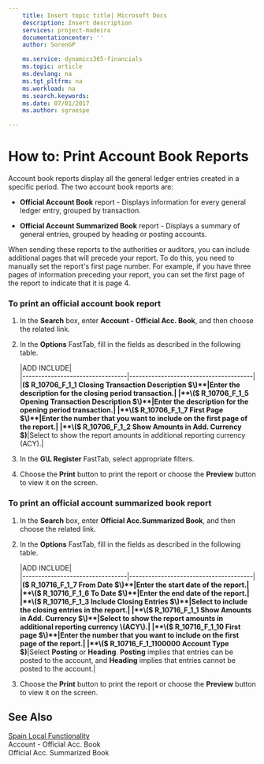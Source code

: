 ```yaml
---
    title: Insert topic title| Microsoft Docs
    description: Insert description
    services: project-madeira
    documentationcenter: ''
    author: SorenGP

    ms.service: dynamics365-financials
    ms.topic: article
    ms.devlang: na
    ms.tgt_pltfrm: na
    ms.workload: na
    ms.search.keywords:
    ms.date: 07/01/2017
    ms.author: sgroespe

---
```

# How to: Print Account Book Reports
Account book reports display all the general ledger entries created in a specific period. The two account book reports are:  
  
-   **Official Account Book** report - Displays information for every general ledger entry, grouped by transaction.  
  
-   **Official Account Summarized Book** report - Displays a summary of general entries, grouped by heading or posting accounts.  
  
 When sending these reports to the authorities or auditors, you can include additional pages that will precede your report. To do this, you need to manually set the report's first page number. For example, if you have three pages of information preceding your report, you can set the first page of the report to indicate that it is page 4.  
  
### To print an official account book report  
  
1.  In the **Search** box, enter **Account - Official Acc. Book**, and then choose the related link.  
  
2.  In the **Options** FastTab, fill in the fields as described in the following table.  
  
    |ADD INCLUDE<!--[!INCLUDE[bp_tablefield](../../includes/bp_tabledescription_md.md)]-->|  
    |---------------------------------|---------------------------------------|  
    |**\($ R\_10706\_F\_1\_1 Closing Transaction Description $\)**|Enter the description for the closing period transaction.|  
    |**\($ R\_10706\_F\_1\_5 Opening Transaction Description $\)**|Enter the description for the opening period transaction.|  
    |**\($ R\_10706\_F\_1\_7 First Page $\)**|Enter the number that you want to include on the first page of the report.|  
    |**\($ R\_10706\_F\_1\_2 Show Amounts in Add. Currency $\)**|Select to show the report amounts in additional reporting currency \(ACY\).|  
  
3.  In the **G\\L Register** FastTab, select appropriate filters.  
  
4.  Choose the **Print** button to print the report or choose the **Preview** button to view it on the screen.  
  
### To print an official account summarized book report  
  
1.  In the **Search** box, enter **Official Acc.Summarized Book**, and then choose the related link.  
  
2.  In the **Options** FastTab, fill in the fields as described in the following table.  
  
    |ADD INCLUDE<!--[!INCLUDE[bp_tablefield](../../includes/bp_tabledescription_md.md)]-->|  
    |---------------------------------|---------------------------------------|  
    |**\($ R\_10716\_F\_1\_7 From Date $\)**|Enter the start date of the report.|  
    |**\($ R\_10716\_F\_1\_6 To Date $\)**|Enter the end date of the report.|  
    |**\($ R\_10716\_F\_1\_3 Include Closing Entries $\)**|Select to include the closing entries in the report.|  
    |**\($ R\_10716\_F\_1\_1 Show Amounts in Add. Currency $\)**|Select to show the report amounts in additional reporting currency \(ACY\).|  
    |**\($ R\_10716\_F\_1\_10 First page $\)**|Enter the number that you want to include on the first page of the report.|  
    |**\($ R\_10716\_F\_1\_1100000 Account Type $\)**|Select **Posting** or **Heading**. **Posting** implies that entries can be posted to the account, and **Heading** implies that entries cannot be posted to the account.|  
  
3.  Choose the **Print** button to print the report or choose the **Preview** button to view it on the screen.  
  
## See Also  
 [Spain Local Functionality](spain-local-functionality.md)   
 Account - Official Acc. Book   
 Official Acc. Summarized Book